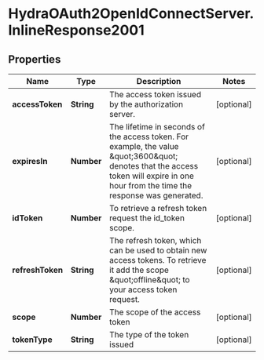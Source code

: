 # HydraOAuth2OpenIdConnectServer.InlineResponse2001

## Properties
Name | Type | Description | Notes
------------ | ------------- | ------------- | -------------
**accessToken** | **String** | The access token issued by the authorization server. | [optional] 
**expiresIn** | **Number** | The lifetime in seconds of the access token.  For example, the value \&quot;3600\&quot; denotes that the access token will expire in one hour from the time the response was generated. | [optional] 
**idToken** | **Number** | To retrieve a refresh token request the id_token scope. | [optional] 
**refreshToken** | **String** | The refresh token, which can be used to obtain new access tokens. To retrieve it add the scope \&quot;offline\&quot; to your access token request. | [optional] 
**scope** | **Number** | The scope of the access token | [optional] 
**tokenType** | **String** | The type of the token issued | [optional] 


